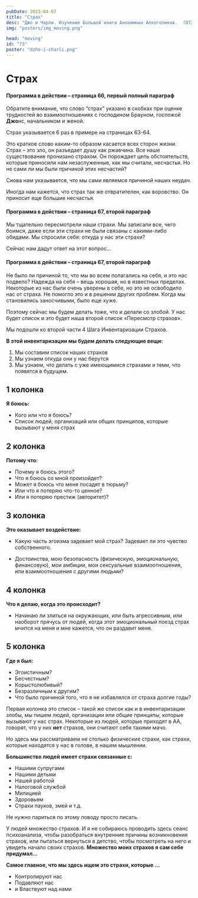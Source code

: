 ```yaml
---
pubDate: 2023-04-07
title: "Страх"
desc: "Джо и Чарли. Изучение Большой книги Анонимных Алкоголиков.  (072)"
img: "posters/img_moving.png"

head: "moving"
id: "73"
poster: "dzho-i-charli.png"
---
```


# Страх

#### Программа в действии – страница 66, первый полный параграф

Обратите внимание, что слово “страх” указано в скобках при оценке трудностей во взаимоотношениях с господином Брауном, госпожой **Джо**нс, начальником и женой.

Страх указывается 6 раз в примере на страницах 63-64.

Это краткое слово каким-то образом касается всех сторон жизни. Страх – это зло, он разъедает душу как ржавчина. Все наше существование пронизано страхом. Он порождает цепь обстоятельств, которые приносили нам незаслуженные, как мы считали, несчастья. Но не сами ли мы были причиной этих несчастий?

Снова нам указывается, что мы сами являемся причиной наших неудач.

Иногда нам кажется, что страх так же отвратителен, как воровство. Он приносит еще большие несчастья.

#### Программа в действии – страница 67, второй параграф

Мы тщательно пересмотрели наши страхи. Мы записали все, чего боимся, даже если эти страхи не были связаны с какими-либо обидами. Мы спросили себя: откуда у нас эти страхи?

Сейчас нам дадут ответ на этот вопрос…

#### Программа в действии – страница 67, второй параграф

Не было ли причиной то, что мы во всем полагались на себя, и это нас подвело? Надежда на себя – вещь хорошая, но в известных пределах. Некоторые из нас были очень уверены в себе, но это не освободило нас от страха. Не помогло это и в решении других проблем. Когда мы становились заносчивыми, было еще хуже.

Поэтому сейчас мы будем делать тоже, что и делали со злобой. У нас будет список и это будет наша второй список «Пересмотр страхов».

Мы подошли ко второй части 4 Шага Инвентаризации Страхов.

**В этой инвентаризации мы будем делать следующие вещи:**

1. Мы составим список наших страхов
2. Мы узнаем откуда они у нас берутся
3. Мы узнаем, что делать с уже имеющимися страхами и теми, что появятся в будущем.

## 1 колонка

**Я боюсь:**

- Кого или что я боюсь?
- Список людей, организаций или общих принципов, которые вызывают у меня страх

## 2 колонка

**Потому что:**

- Почему я боюсь этого?
- Что я боюсь со мной произойдет?
- Может я боюсь что меня посадят в тюрьму?
- Или что я потеряю что-то ценное?
- Или я потеряю престиж (авторитет)?

## 3 колонка

**Это оказывает воздействие:**

- Какую часть эгоизма задевает мой страх? Задевает ли это чувство собственного.

- Достоинства, мою безопасность (физическую, эмоциональную, финансовую), мои амбиции, мои сексуальные взаимоотношения, или взаимоотношения с другими людьми?

## 4 колонка

**Что я делаю, когда это происходит?**

- Начинаю ли злиться на окружающих, или быть агрессивным, или наоборот прячусь от людей, когда этот эмоциональный поезд страх мчится на меня и мне кажется, что он раздавит меня.

## 5 колонка

**Где я был:**

- Эгоистичным?
- Бесчестным?
- Корыстолюбивый?
- Безразличным к другим?
- Что было причиной того, что я не избавлялся от страха долгие годы?

Первая колонка это список – такой же список как и в инвентаризации злобы, мы пишем людей, организации или общие принципы, которые вызывают у нас страх. Некоторые из людей, которые приходят в АА, говорят, что у них **нет** страхов, они считают себя такими мачо.

Но здесь мы рассматриваем не столько физические страхи, как страхи, которые находятся у нас в голове, в нашем мышлении.

**Большинство людей имеет страхи связанные c:**

- Нашими супругами
- Нашими детьми
- Нашей работой
- Налоговой службой
- Милицией
- Здоровьем
- Страхи пауков, змей и т.д.

Не нужно париться по этому поводу просто писать.

У людей множество страхов. И я не собираюсь проводить здесь сеанс психоанализа, чтобы разобраться внутренние причины возникновения страхов, или пытаться вернуться в детство, чтобы посмотреть на него и увидеть начало своих страхов. **Множество моих страхов я сам себе придумал…**

**Самое главное, что мы здесь ищем это страхи, которые …**

- Контролируют нас
- Подавляют нас
- и Властвуют над нами

